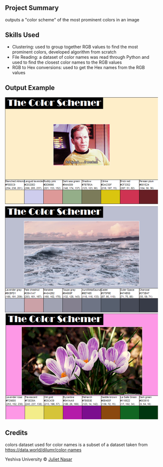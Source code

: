 
## Project Summary
outputs a "color scheme" of the most prominent colors in an image

## Skills Used
- Clustering: used to group together RGB values to find the most prominent colors, developed algorithm from scratch
- File Reading: a dataset of color names was read through Python and used to find the closest color names to the RGB values
- RGB to Hex conversions: used to get the Hex names from the RGB values

## Output Example
![palette1](spockPalette.png)
![palette2](oceanPalette.png)
![palette3](pinkFlowerPalette.png)

## Credits
colors dataset used for color names is a subset of a dataset taken from https://data.world/dilumr/color-names


Yeshiva University © [Juliet Nasar]()
